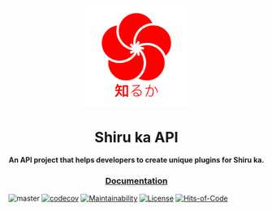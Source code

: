 <p align="center"><a href="http://shiruka.net"><img src="logo/SHIRUKA.png" width="200px"/></a></p>
<h1 align="center">Shiru ka API</h1>
<p align="center"><strong>An API project that helps developers to create unique plugins for Shiru ka.</strong></p>
<h3 align="center">
  <a href="http://docs.shiruka.net">Documentation</a> 
</h3>

![master](https://github.com/shiruka/api/workflows/build/badge.svg)
[![codecov](https://codecov.io/gh/shiruka/api/branch/master/graph/badge.svg?token=R8GSQZLTS9)](https://codecov.io/gh/shiruka/api)
[![Maintainability](https://api.codeclimate.com/v1/badges/87fabb50efe7f477b6f8/maintainability)](https://codeclimate.com/github/shiruka/api/maintainability)
[![License](https://img.shields.io/badge/license-MIT-green.svg)](https://github.com/shiruka/api/blob/master/LICENSE)
[![Hits-of-Code](https://hitsofcode.com/github/shiruka/api)](https://hitsofcode.com/github/shiruka/api/view)
